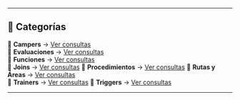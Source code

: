 ---

## 📂 Categorías  

📌 **Campers** → [Ver consultas](consultas-sql/campers/)  
📌 **Evaluaciones** → [Ver consultas](consultas-sql/evaluaciones/)  
📌 **Funciones** → [Ver consultas](consultas-sql/funciones/)  
📌 **Joins** → [Ver consultas](consultas-sql/joins/) 
📌 **Procedimientos** → [Ver consultas](consultas-sql/procedimientos/) 
📌 **Rutas y Áreas** → [Ver consultas](consultas-sql/rutas_areas/)  
📌 **Trainers** → [Ver consultas](consultas-sql/trainers/)
📌 **Triggers** → [Ver consultas](consultas-sql/triggers/)  


---